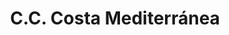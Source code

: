 ---
title: "C.C. Costa Mediterránea"
url: /ciudad-guayana-puerto-ordaz/c-c-costa-mediterranea/
shop: Einkaufszentrum
---